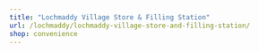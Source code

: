 ```yaml
---
title: "Lochmaddy Village Store & Filling Station"
url: /lochmaddy/lochmaddy-village-store-and-filling-station/
shop: convenience
---
```

